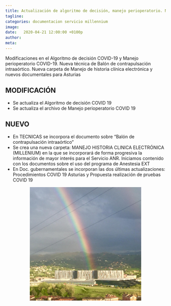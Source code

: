 ```yaml
---
title: Actualización de algoritmo de decisión, manejo perioperatorio. Nuevas técnicas y documentos gubernamentales
tagline: 
categories: documentacion servicio millennium
image: 
date:   2020-04-21 12:00:00 +0100p
author: 
meta: 
---
```

Modificaciones en el Algoritmo de decisión COVID-19 y Manejo perioperatorio COVID-19. Nueva técnica de Balón de contrapulsación intraaórtico.
Nueva carpeta de Manejo de historia clínica electrónica y nuevos documentales para Asturias
<!--more-->
## MODIFICACIÓN
* Se actualiza el Algoritmo de decisión COVID 19
* Se actualiza el archivo de Manejo perioperatorio COVID 19

## NUEVO
* En TECNICAS se incorpora el documento sobre “Balón de contrapulsación intraaórtico”
* Se crea una nueva carpeta: MANEJO HISTORIA CLINICA ELECTRÓNICA (MILLENIUM) en la que
se incorporará de forma progresiva la información de mayor interés para el Servicio ANR.
Iniciamos contenido con los documentos sobre el uso del programa de Anestesia EXT
* En Doc. gubernamentales se incorporan las dos últimas actualizaciones:
Procedimientos COVID 19 Asturias y Propuesta realización de pruebas COVID 19

<p style="text-align: center"><img width="350px" src="/assets/img/arcoiris_sobre_HUCA.jpeg" alt="Todo va a salir bien"/></p>
